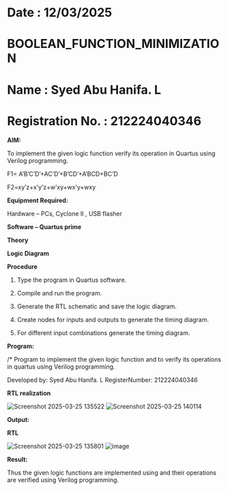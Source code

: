 # Date : 12/03/2025

# BOOLEAN_FUNCTION_MINIMIZATION

# Name : Syed Abu Hanifa. L

# Registration No. : 212224040346

**AIM:**

To implement the given logic function verify its operation in Quartus using Verilog programming.

F1= A’B’C’D’+AC’D’+B’CD’+A’BCD+BC’D 

F2=xy’z+x’y’z+w’xy+wx’y+wxy

**Equipment Required:**

Hardware – PCs, Cyclone II , USB flasher

**Software – Quartus prime**

**Theory**

**Logic Diagram**

**Procedure**

1.	Type the program in Quartus software.

2.	Compile and run the program.

3.	Generate the RTL schematic and save the logic diagram.

4.	Create nodes for inputs and outputs to generate the timing diagram.

5.	For different input combinations generate the timing diagram.


**Program:**

/* Program to implement the given logic function and to verify its operations in quartus using Verilog programming. 

Developed by: Syed Abu Hanifa. L RegisterNumber: 212224040346


**RTL realization**

![Screenshot 2025-03-25 135522](https://github.com/user-attachments/assets/3f822659-ba19-44f8-8a59-f341e58f1263)
![Screenshot 2025-03-25 140114](https://github.com/user-attachments/assets/4cc9015a-a15b-434b-ad36-a77441021cb2)


**Output:**

**RTL**

![Screenshot 2025-03-25 135801](https://github.com/user-attachments/assets/1b9857ef-701c-47df-a5fc-cf07060697ac)
![image](https://github.com/user-attachments/assets/4de44190-f8b6-4755-903c-c1bceab58d0f)


**Result:**

Thus the given logic functions are implemented using and their operations are verified using Verilog programming.

